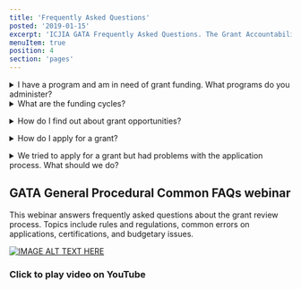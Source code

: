 ```yaml
---
title: 'Frequently Asked Questions'
posted: '2019-01-15'
excerpt: 'ICJIA GATA Frequently Asked Questions. The Grant Accountability and Transparency Act (GATA) of 2014, 30 ILCS 708/1 et seq., increased accountability and transparency in the use of grant funds and reduced the administrative burden on state agencies and grantees through adoption of federal grant guidelines and regulations.'
menuItem: true
position: 4
section: 'pages'
---
```


<details><summary>I have a program and am in need of grant funding. What programs do you administer?</summary>

The Authority administers a variety of federal and state grant programs. View programs to see if your organization meets the eligibility requirements of an Authority-administered program. Then visit grant opportunities to see if we are accepting grant applications for the program.

</details>

<details><summary>What are the funding cycles?</summary>

Federal programs are funded from October 1 to September 30. State programs are funded from July 1 to June 30.</details>

<details><summary>How do I find out about grant opportunities?</summary>

Find out about Authority grant opportunities, news, and research by checking the ICJIA website, subscribing to the CJ Dispatch, and following us on Facebook and Twitter.</details>

<details><summary>How do I apply for a grant?</summary>

When you see a grant opportunity listed on the Authority's GATA website, check to make sure your agency meets the program's specific criteria for grant funding. If your agency is eligible for funding, read the instructions for information on how to submit an application.</details>

<details><summary>We tried to apply for a grant but had problems with the application process. What should we do?</summary>

Please [contact the Authority via email](mailto:cja.irc@illinois.gov) or call (312) 793-8550 for applications for technical assistance at any point in the process.</details>

## GATA General Procedural Common FAQs webinar

This webinar answers frequently asked questions about the grant review process. Topics include rules and regulations, common errors on applications, certifications, and budgetary issues.

<div class="text-xs-center mt-5">

[![IMAGE ALT TEXT HERE](https://img.youtube.com/vi/g18hgiS3RYI/0.jpg)](https://www.youtube.com/watch?v=g18hgiS3RYI)

### Click to play video on YouTube

</div>
